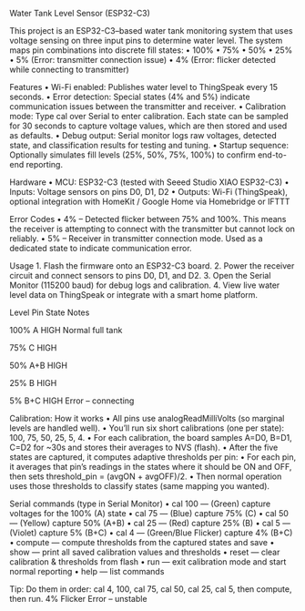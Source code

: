 Water Tank Level Sensor (ESP32-C3)

This project is an ESP32-C3–based water tank monitoring system that uses voltage sensing on three input pins to determine water level. The system maps pin combinations into discrete fill states:
	•	100%
	•	75%
	•	50%
	•	25%
	•	5% (Error: transmitter connection issue)
	•	4% (Error: flicker detected while connecting to transmitter)

Features
	•	Wi-Fi enabled: Publishes water level to ThingSpeak every 15 seconds.
	•	Error detection: Special states (4% and 5%) indicate communication issues between the transmitter and receiver.
	•	Calibration mode: Type cal over Serial to enter calibration. Each state can be sampled for 30 seconds to capture voltage values, which are then stored and used as defaults.
	•	Debug output: Serial monitor logs raw voltages, detected state, and classification results for testing and tuning.
	•	Startup sequence: Optionally simulates fill levels (25%, 50%, 75%, 100%) to confirm end-to-end reporting.

Hardware
	•	MCU: ESP32-C3 (tested with Seeed Studio XIAO ESP32-C3)
	•	Inputs: Voltage sensors on pins D0, D1, D2
	•	Outputs: Wi-Fi (ThingSpeak), optional integration with HomeKit / Google Home via Homebridge or IFTTT

Error Codes
	•	4% – Detected flicker between 75% and 100%. This means the receiver is attempting to connect with the transmitter but cannot lock on reliably.
	•	5% – Receiver in transmitter connection mode. Used as a dedicated state to indicate communication error.

Usage
	1.	Flash the firmware onto an ESP32-C3 board.
	2.	Power the receiver circuit and connect sensors to pins D0, D1, and D2.
	3.	Open the Serial Monitor (115200 baud) for debug logs and calibration.
	4.	View live water level data on ThingSpeak or integrate with a smart home platform.

Level  Pin State  Notes

100%   A HIGH     Normal full tank

75%    C HIGH

50%    A+B HIGH

25%    B HIGH

5%     B+C HIGH   Error – connecting

Calibration:
How it works
	•	All pins use analogReadMilliVolts (so marginal levels are handled well).
	•	You’ll run six short calibrations (one per state): 100, 75, 50, 25, 5, 4.
	•	For each calibration, the board samples A=D0, B=D1, C=D2 for ~30s and stores their averages to NVS (flash).
	•	After the five states are captured, it computes adaptive thresholds per pin:
	•	For each pin, it averages that pin’s readings in the states where it should be ON and OFF, then sets threshold_pin = (avgON + avgOFF)/2.
	•	Then normal operation uses those thresholds to classify states (same mapping you wanted).

Serial commands (type in Serial Monitor)
	•	cal 100 — (Green) capture voltages for the 100% (A) state
	•	cal 75  — (Blue) capture 75% (C)
	•	cal 50  — (Yellow) capture 50% (A+B)
	•	cal 25  — (Red) capture 25% (B)
	•	cal 5   — (Violet) capture 5% (B+C)
 	•	cal 4   — (Green/Blue Flicker) capture 4% (B+C)
	•	compute — compute thresholds from the captured states and save
	•	show    — print all saved calibration values and thresholds
	•	reset   — clear calibration & thresholds from flash
	•	run     — exit calibration mode and start normal reporting
	•	help    — list commands

Tip: Do them in order: cal 4, 100, cal 75, cal 50, cal 25, cal 5, then compute, then run.
4%     Flicker    Error – unstable

